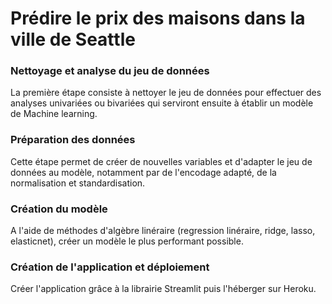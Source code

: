 
# Prédire le prix des maisons dans la ville de Seattle

### Nettoyage et analyse du jeu de données
La première étape consiste à nettoyer le jeu de données pour effectuer des analyses univariées ou bivariées qui serviront ensuite à établir un modèle de Machine learning.

### Préparation des données
Cette étape permet de créer de nouvelles variables et d'adapter le jeu de données au modèle, notamment par de l'encodage adapté, de la normalisation et standardisation.

### Création du modèle
A l'aide de méthodes d'algèbre linéraire (regression linéraire, ridge, lasso, elasticnet), créer un modèle le plus performant possible.

### Création de l'application et déploiement
Créer l'application grâce à la librairie Streamlit puis l'héberger sur Heroku.

